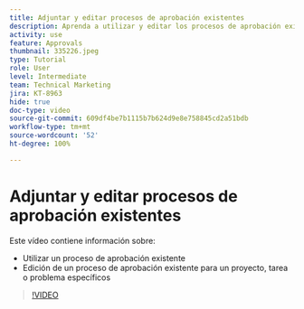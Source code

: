 ```yaml
---
title: Adjuntar y editar procesos de aprobación existentes
description: Aprenda a utilizar y editar los procesos de aprobación existentes para proyectos, tareas o problemas en  [!DNL  Workfront].
activity: use
feature: Approvals
thumbnail: 335226.jpeg
type: Tutorial
role: User
level: Intermediate
team: Technical Marketing
jira: KT-8963
hide: true
doc-type: video
source-git-commit: 609df4be7b1115b7b624d9e8e758845cd2a51bdb
workflow-type: tm+mt
source-wordcount: '52'
ht-degree: 100%

---
```


# Adjuntar y editar procesos de aprobación existentes

Este vídeo contiene información sobre:

* Utilizar un proceso de aprobación existente
* Edición de un proceso de aprobación existente para un proyecto, tarea o problema específicos

>[!VIDEO](https://video.tv.adobe.com/v/335226/?quality=12&learn=on)

<!---
learn more URLS
--->
